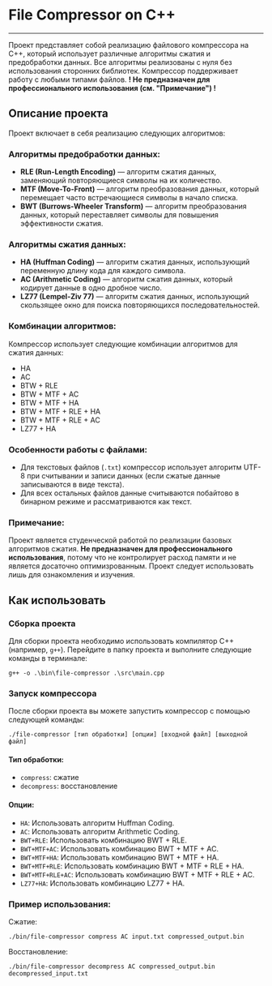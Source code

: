 # File Compressor on C++
---

Проект представляет собой реализацию файлового компрессора на C++, который использует различные алгоритмы сжатия и предобработки данных. Все алгоритмы реализованы с нуля без использования сторонних библиотек. Компрессор поддерживает работу с любыми типами файлов. __! Не предназначен для профессионального использования (см. "Примечание") !__

## Описание проекта
Проект включает в себя реализацию следующих алгоритмов:

### Алгоритмы предобработки данных:
* __RLE (Run-Length Encoding)__ — алгоритм сжатия данных, заменяющий повторяющиеся символы на их количество.
* __MTF (Move-To-Front)__ — алгоритм преобразования данных, который перемещает часто встречающиеся символы в начало списка.
* __BWT (Burrows-Wheeler Transform)__ — алгоритм преобразования данных, который переставляет символы для повышения эффективности сжатия.

### Алгоритмы сжатия данных:
* __HA (Huffman Coding)__ — алгоритм сжатия данных, использующий переменную длину кода для каждого символа.
* __AC (Arithmetic Coding)__ — алгоритм сжатия данных, который кодирует данные в одно дробное число.
* __LZ77 (Lempel-Ziv 77)__ — алгоритм сжатия данных, использующий скользящее окно для поиска повторяющихся последовательностей.

### Комбинации алгоритмов:
Компрессор использует следующие комбинации алгоритмов для сжатия данных:
* HA
* AC
* BTW + RLE
* BTW + MTF + AC
* BTW + MTF + HA
* BTW + MTF + RLE + HA
* BTW + MTF + RLE + AC
* LZ77 + HA

### Особенности работы с файлами:
* Для текстовых файлов (`.txt`) компрессор использует алгоритм UTF-8 при считывании и записи данных (если сжатые данные записываются в виде текста).
* Для всех остальных файлов данные считываются побайтово в бинарном режиме и рассматриваются как текст.

### Примечание:
Проект является студенческой работой по реализации базовых алгоритмов сжатия. __Не предназначен для профессионального использования__, потому что не контролирует расход памяти и не является досаточно оптимизрованным. Проект следует использовать лишь для ознакомления и изучения. 

## Как использовать
### Сборка проекта
Для сборки проекта необходимо использовать компилятор C++ (например, `g++`). Перейдите в папку проекта и выполните следующие команды в терминале:

```g++ -o .\bin\file-compressor .\src\main.cpp```

### Запуск компрессора
После сборки проекта вы можете запустить компрессор с помощью следующей команды:

```./file-compressor [тип обработки] [опции] [входной файл] [выходной файл]```

#### Тип обработки:
* `compress`: сжатие
* `decompress`: восстановление

#### Опции:
* `HA`: Использовать алгоритм Huffman Coding.
* `AC`: Использовать алгоритм Arithmetic Coding.
* `BWT+RLE`: Использовать комбинацию BWT + RLE.
* `BWT+MTF+AC`: Использовать комбинацию BWT + MTF + AC.
* `BWT+MTF+HA`: Использовать комбинацию BWT + MTF + HA.
* `BWT+MTF+RLE`: Использовать комбинацию BWT + MTF + RLE + HA.
* `BWT+MTF+RLE+AC`: Использовать комбинацию BWT + MTF + RLE + AC.
* `LZ77+HA`: Использовать комбинацию LZ77 + HA.

### Пример использования:

Сжатие:

```./bin/file-compressor compress AC input.txt compressed_output.bin```

Восстановление:

```./bin/file-compressor decompress AC compressed_output.bin decompressed_input.txt```